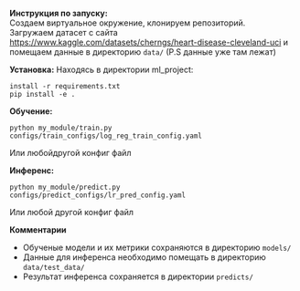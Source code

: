 **Инструкция по запуску:**  
Создаем виртуальное окружение, клонируем репозиторий.  
Загружаем датасет с сайта https://www.kaggle.com/datasets/cherngs/heart-disease-cleveland-uci и помещаем данные в директорию ```data/```
(P.S данные уже там лежат)

**Установка:**
Находясь в директории ml_project:
```
install -r requirements.txt
pip install -e .
```

**Обучение:**
```
python my_module/train.py configs/train_configs/log_reg_train_config.yaml 
```
Или любойдругой конфиг файл

**Инференс:**
```
python my_module/predict.py configs/predict_configs/lr_pred_config.yaml 
```
Или любой другой конфиг файл

**Комментарии**
* Обученые модели и их метрики сохраняются в директорию ```models/``` 
* Данные для инференса необходимо помещать в директорию ```data/test_data/```
* Результат инференса сохраняется в директории ```predicts/```
